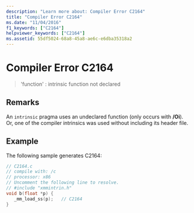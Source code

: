```yaml
---
description: "Learn more about: Compiler Error C2164"
title: "Compiler Error C2164"
ms.date: "11/04/2016"
f1_keywords: ["C2164"]
helpviewer_keywords: ["C2164"]
ms.assetid: 55df5024-68a8-45a8-ae6c-e6dba35318a2
---
```

# Compiler Error C2164

> 'function' : intrinsic function not declared

## Remarks

An `intrinsic` pragma uses an undeclared function (only occurs with **/Oi**). Or, one of the compiler intrinsics was used without including its header file.

## Example

The following sample generates C2164:

```c
// C2164.c
// compile with: /c
// processor: x86
// Uncomment the following line to resolve.
// #include "xmmintrin.h"
void b(float *p) {
   _mm_load_ss(p);   // C2164
}
```
